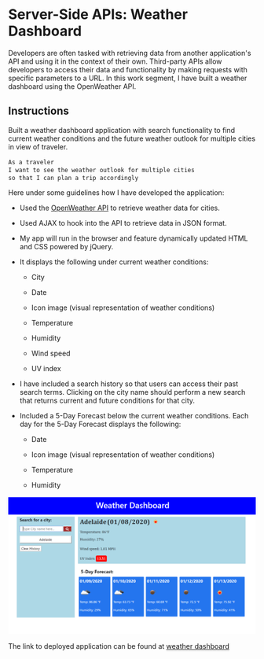 # Server-Side APIs: Weather Dashboard

Developers are often tasked with retrieving data from another application's API and using it in the context of their own. Third-party APIs allow developers to access their data and functionality by making requests with specific parameters to a URL. In this work segment, I have built a weather dashboard using the OpenWeather API.


## Instructions

Built a weather dashboard application with search functionality to find current weather conditions and the future weather outlook for multiple cities in view of traveler.

```
As a traveler
I want to see the weather outlook for multiple cities
so that I can plan a trip accordingly
```

Here under some guidelines how I have developed the application:

* Used the [OpenWeather API](https://openweathermap.org/api) to retrieve weather data for cities. 

* Used AJAX to hook into the API to retrieve data in JSON format.

* My app will run in the browser and feature dynamically updated HTML and CSS powered by jQuery.

* It displays the following under current weather conditions:

  * City

  * Date

  * Icon image (visual representation of weather conditions)

  * Temperature

  * Humidity

  * Wind speed

  * UV index

* I have included a search history so that users can access their past search terms. Clicking on the city name should perform a new search that returns current and future conditions for that city. 

* Included a 5-Day Forecast below the current weather conditions. Each day for the 5-Day Forecast displays the following:

  * Date

  * Icon image (visual representation of weather conditions)

  * Temperature

  * Humidity

![weather dashboard](./Assets/images/weatherDashboard.png)

The link to deployed application can be found at [weather dashboard](https://radeep07.github.io/Weather-Dashboard/)


